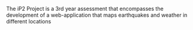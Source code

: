 The iP2 Project is a 3rd year assessment that encompasses the development of a web-application that maps earthquakes and weather in different locations
